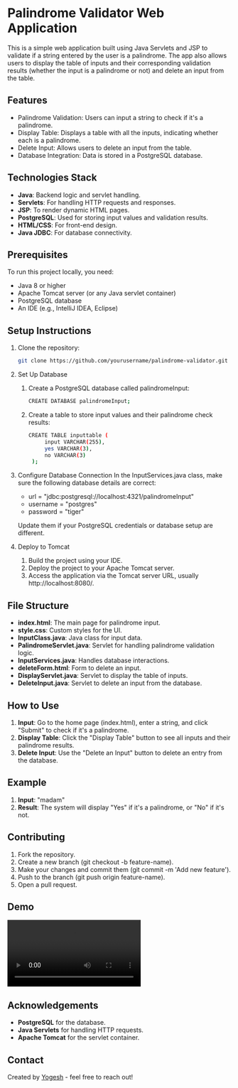 # Palindrome Validator Web Application
 This is a simple web application built using Java Servlets and JSP to validate if a string entered by the user is a palindrome. The app also allows users to display the table of inputs and their corresponding validation results (whether the input is a palindrome or not) and delete an input from the table.

## Features
- Palindrome Validation: Users can input a string to check if it's a palindrome.
- Display Table: Displays a table with all the inputs, indicating whether each is a palindrome.
- Delete Input: Allows users to delete an input from the table.
- Database Integration: Data is stored in a PostgreSQL database.

## Technologies Stack
- **Java**: Backend logic and servlet handling.
- **Servlets**: For handling HTTP requests and responses.
- **JSP**: To render dynamic HTML pages.
- **PostgreSQL**: Used for storing input values and validation results.
- **HTML/CSS**: For front-end design.
- **Java JDBC**: For database connectivity.

## Prerequisites
To run this project locally, you need:
- Java 8 or higher
- Apache Tomcat server (or any Java servlet container)
- PostgreSQL database
- An IDE (e.g., IntelliJ IDEA, Eclipse)

## Setup Instructions
1. Clone the repository:
   ```bash
   git clone https://github.com/yourusername/palindrome-validator.git
2. Set Up Database
    1. Create a PostgreSQL database called palindromeInput:
       ```bash
       CREATE DATABASE palindromeInput;
    2. Create a table to store input values and their palindrome check results:
       ```bash
       CREATE TABLE inputtable (
            input VARCHAR(255),
            yes VARCHAR(3),
            no VARCHAR(3)
        );
3. Configure Database Connection
    In the InputServices.java class, make sure the following database details are correct:
    - url = "jdbc:postgresql://localhost:4321/palindromeInput"
    - username = "postgres"
    - password = "tiger"

    Update them if your PostgreSQL credentials or database setup are different.
4. Deploy to Tomcat
    1. Build the project using your IDE.
    2. Deploy the project to your Apache Tomcat server.
    3. Access the application via the Tomcat server URL, usually http://localhost:8080/.

## File Structure
- **index.html**: The main page for palindrome input.
- **style.css**: Custom styles for the UI.
- **InputClass.java**: Java class for input data.
- **PalindromeServlet.java**: Servlet for handling palindrome validation logic.
- **InputServices.java**: Handles database interactions.
- **deleteForm.html**: Form to delete an input.
- **DisplayServlet.java**: Servlet to display the table of inputs.
- **DeleteInput.java**: Servlet to delete an input from the database.

## How to Use
1. **Input**: Go to the home page (index.html), enter a string, and click "Submit" to check if it's a palindrome.
2. **Display Table**: Click the "Display Table" button to see all inputs and their palindrome results.
3. **Delete Input**: Use the "Delete an Input" button to delete an entry from the database.

## Example
1. **Input**: "madam"
2. **Result**: The system will display "Yes" if it's a palindrome, or "No" if it's not.

## Contributing
1. Fork the repository.
2. Create a new branch (git checkout -b feature-name).
3. Make your changes and commit them (git commit -m 'Add new feature').
4. Push to the branch (git push origin feature-name).
5. Open a pull request.

## Demo
![Palindrome Validator Demo](assets/plaindrome-validator.mp4)

## Acknowledgements
- **PostgreSQL** for the database.
- **Java Servlets** for handling HTTP requests.
- **Apache Tomcat** for the servlet container.

## Contact
Created by [Yogesh](https://github.com/Yoki-28) - feel free to reach out!